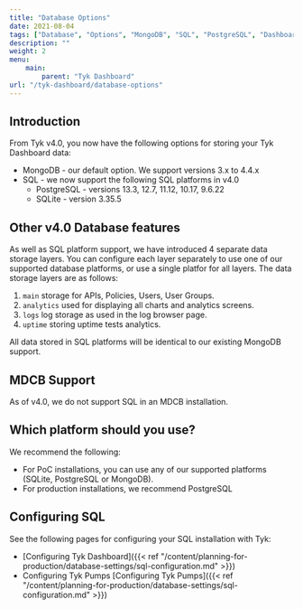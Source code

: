 ```yaml
---
title: "Database Options"
date: 2021-08-04
tags: ["Database", "Options", "MongoDB", "SQL", "PostgreSQL", "Dashboard"]
description: ""
weight: 2
menu: 
    main:
        parent: "Tyk Dashboard"
url: "/tyk-dashboard/database-options"
---
```


## Introduction
From Tyk v4.0, you now have the following options for storing your Tyk Dashboard data:

* MongoDB - our default option. We support versions 3.x to 4.4.x
* SQL - we now support the following SQL platforms in v4.0
  * PostgreSQL - versions 13.3, 12.7, 11.12, 10.17, 9.6.22
  * SQLite - version 3.35.5

## Other v4.0 Database features

As well as SQL platform support, we have introduced 4 separate data storage layers. You can configure each layer separately to use one of our supported database platforms, or use a single platfor for all layers. The data storage layers are as follows:
1. `main` storage for APIs, Policies, Users, User Groups.
2. `analytics` used for displaying all charts and analytics screens.
3. `logs` log storage as used in the log browser page.
4. `uptime` storing uptime tests analytics.

All data stored in SQL platforms will be identical to our existing MongoDB support.

## MDCB Support
As of v4.0, we do not support SQL in an MDCB installation.

## Which platform should you use?

We recommend the following:

* For PoC installations, you can use any of our supported platforms (SQLite, PostgreSQL or MongoDB).
* For production installations, we recommend PostgreSQL

## Configuring SQL

See the following pages for configuring your SQL installation with Tyk:

* [Configuring Tyk Dashboard]({{< ref "/content/planning-for-production/database-settings/sql-configuration.md" >}})
* Configuring Tyk Pumps [Configuring Tyk Pumps]({{< ref "/content/planning-for-production/database-settings/sql-configuration.md" >}})